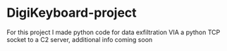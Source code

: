 # DigiKeyboard-project
For this project I made python code for data exfiltration VIA a python TCP socket to a C2 server, additional info coming soon
